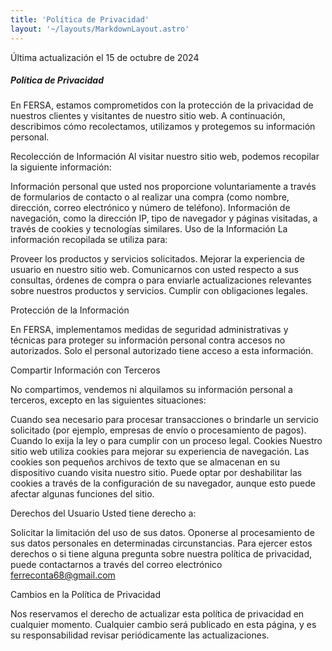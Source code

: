 ```yaml
---
title: 'Política de Privacidad'
layout: '~/layouts/MarkdownLayout.astro'
---
```


Última actualización el 15 de octubre de 2024

##### Política de Privacidad

En FERSA, estamos comprometidos con la protección de la privacidad de nuestros clientes y visitantes de nuestro sitio web. A continuación, describimos cómo recolectamos, utilizamos y protegemos su información personal.

Recolección de Información
Al visitar nuestro sitio web, podemos recopilar la siguiente información:

Información personal que usted nos proporcione voluntariamente a través de formularios de contacto o al realizar una compra (como nombre, dirección, correo electrónico y número de teléfono).
Información de navegación, como la dirección IP, tipo de navegador y páginas visitadas, a través de cookies y tecnologías similares.
Uso de la Información
La información recopilada se utiliza para:

Proveer los productos y servicios solicitados.
Mejorar la experiencia de usuario en nuestro sitio web.
Comunicarnos con usted respecto a sus consultas, órdenes de compra o para enviarle actualizaciones relevantes sobre nuestros productos y servicios.
Cumplir con obligaciones legales.

Protección de la Información

En FERSA, implementamos medidas de seguridad administrativas y  técnicas para proteger su información personal contra accesos no autorizados. Solo el personal autorizado tiene acceso a esta información.

Compartir Información con Terceros

No compartimos, vendemos ni alquilamos su información personal a terceros, excepto en las siguientes situaciones:

Cuando sea necesario para procesar transacciones o brindarle un servicio solicitado (por ejemplo, empresas de envío o procesamiento de pagos).
Cuando lo exija la ley o para cumplir con un proceso legal.
Cookies
Nuestro sitio web utiliza cookies para mejorar su experiencia de navegación. Las cookies son pequeños archivos de texto que se almacenan en su dispositivo cuando visita nuestro sitio. Puede optar por deshabilitar las cookies a través de la configuración de su navegador, aunque esto puede afectar algunas funciones del sitio.

Derechos del Usuario
Usted tiene derecho a:

Solicitar la limitación del uso de sus datos.
Oponerse al procesamiento de sus datos personales en determinadas circunstancias.
Para ejercer estos derechos o si tiene alguna pregunta sobre nuestra política de privacidad, puede contactarnos a través del correo electrónico ferreconta68@gmail.com

Cambios en la Política de Privacidad

Nos reservamos el derecho de actualizar esta política de privacidad en cualquier momento. Cualquier cambio será publicado en esta página, y es su responsabilidad revisar periódicamente las actualizaciones.
